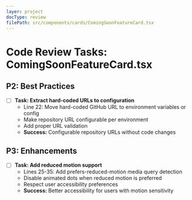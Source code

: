 ```yaml
---
layer: project
docType: review
filePath: src/components/cards/ComingSoonFeatureCard.tsx
---
```


# Code Review Tasks: ComingSoonFeatureCard.tsx

## P2: Best Practices
- [ ] **Task: Extract hard-coded URLs to configuration**
  - Line 22: Move hard-coded GitHub URL to environment variables or config
  - Make repository URL configurable per environment
  - Add proper URL validation
  - **Success:** Configurable repository URLs without code changes

## P3: Enhancements
- [ ] **Task: Add reduced motion support**
  - Lines 25-35: Add prefers-reduced-motion media query detection
  - Disable animated dots when reduced motion is preferred
  - Respect user accessibility preferences
  - **Success:** Better accessibility for users with motion sensitivity 